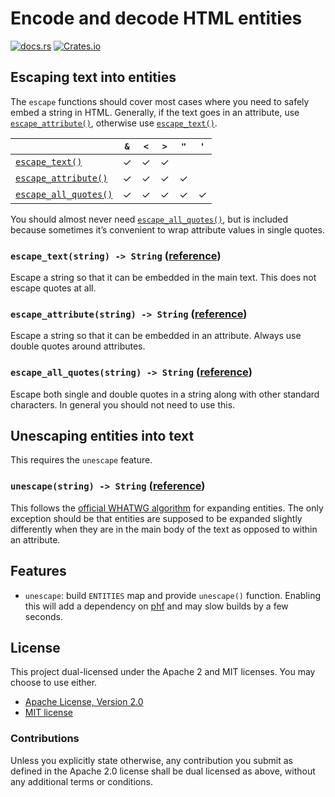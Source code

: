 # Encode and decode HTML entities

[![docs.rs](https://img.shields.io/docsrs/htmlize)][docs.rs]
[![Crates.io](https://img.shields.io/crates/v/htmlize)][crates.io]

## Escaping text into entities

The `escape` functions should cover most cases where you need to safely embed a
string in HTML. Generally, if the text goes in an attribute, use
[`escape_attribute()`], otherwise use [`escape_text()`].

|                         | `&` | `<` | `>` | `"` | `'` |
|-------------------------|:---:|:---:|:---:|:---:|:---:|
| [`escape_text()`]       |  ✓  |  ✓  |  ✓  |     |     |
| [`escape_attribute()`]  |  ✓  |  ✓  |  ✓  |  ✓  |     |
| [`escape_all_quotes()`] |  ✓  |  ✓  |  ✓  |  ✓  |  ✓  |

You should almost never need [`escape_all_quotes()`], but is included because
sometimes it’s convenient to wrap attribute values in single quotes.

### `escape_text(string) -> String` ([reference][`escape_text()`])

Escape a string so that it can be embedded in the main text. This does not
escape quotes at all.

### `escape_attribute(string) -> String` ([reference][`escape_attribute()`])

Escape a string so that it can be embedded in an attribute. Always use double
quotes around attributes.

### `escape_all_quotes(string) -> String` ([reference][`escape_all_quotes()`])

Escape both single and double quotes in a string along with other standard
characters. In general you should not need to use this.

## Unescaping entities into text

This requires the `unescape` feature.

### `unescape(string) -> String` ([reference][`unescape()`])

This follows the [official WHATWG algorithm] for expanding entities. The only
exception should be that entities are supposed to be expanded slightly
differently when they are in the main body of the text as opposed to within an
attribute.

## Features

  * `unescape`: build `ENTITIES` map and provide `unescape()` function. Enabling
    this will add a dependency on [phf] and may slow builds by a few seconds.

## License

This project dual-licensed under the Apache 2 and MIT licenses. You may choose
to use either.

  * [Apache License, Version 2.0](LICENSE-APACHE)
  * [MIT license](LICENSE-MIT)

### Contributions

Unless you explicitly state otherwise, any contribution you submit as defined
in the Apache 2.0 license shall be dual licensed as above, without any
additional terms or conditions.

[docs.rs]: https://docs.rs/htmlize/latest/htmlize/
[crates.io]: https://crates.io/crates/htmlize
[`escape_text()`]: https://docs.rs/htmlize/0.5.1/htmlize/fn.escape_text.html
[`escape_attribute()`]: https://docs.rs/htmlize/0.5.1/htmlize/fn.escape_attribute.html
[`escape_all_quotes()`]: https://docs.rs/htmlize/0.5.1/htmlize/fn.escape_all_quotes.html
[`unescape()`]: https://docs.rs/htmlize/0.5.1/htmlize/fn.unescape.html
[official WHATWG algorithm]: https://html.spec.whatwg.org/multipage/parsing.html#character-reference-state
[phf]: https://crates.io/crates/phf

